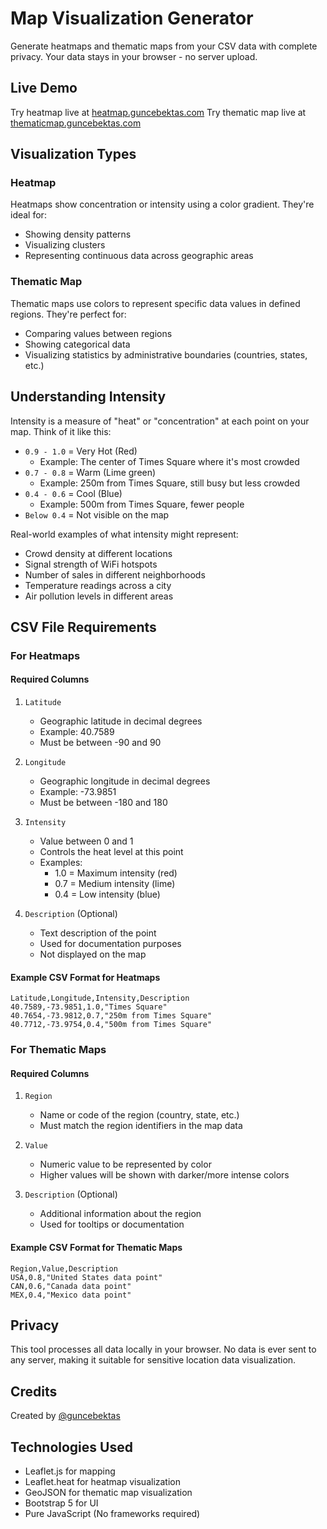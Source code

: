 # Map Visualization Generator
Generate heatmaps and thematic maps from your CSV data with complete privacy. Your data stays in your browser - no server upload.

## Live Demo

Try heatmap live at [heatmap.guncebektas.com](https://heatmap.guncebektas.com)
Try thematic map live at [thematicmap.guncebektas.com](https://thematicmap.guncebektas.com)

## Visualization Types

### Heatmap
Heatmaps show concentration or intensity using a color gradient. They're ideal for:
- Showing density patterns
- Visualizing clusters
- Representing continuous data across geographic areas

### Thematic Map
Thematic maps use colors to represent specific data values in defined regions. They're perfect for:
- Comparing values between regions
- Showing categorical data
- Visualizing statistics by administrative boundaries (countries, states, etc.)

## Understanding Intensity

Intensity is a measure of "heat" or "concentration" at each point on your map. Think of it like this:

- `0.9 - 1.0` = Very Hot (Red) 
  - Example: The center of Times Square where it's most crowded
- `0.7 - 0.8` = Warm (Lime green)
  - Example: 250m from Times Square, still busy but less crowded
- `0.4 - 0.6` = Cool (Blue)
  - Example: 500m from Times Square, fewer people
- `Below 0.4` = Not visible on the map

Real-world examples of what intensity might represent:
- Crowd density at different locations
- Signal strength of WiFi hotspots
- Number of sales in different neighborhoods
- Temperature readings across a city
- Air pollution levels in different areas

## CSV File Requirements

### For Heatmaps

#### Required Columns

1. `Latitude`
   - Geographic latitude in decimal degrees
   - Example: 40.7589
   - Must be between -90 and 90

2. `Longitude`
   - Geographic longitude in decimal degrees
   - Example: -73.9851
   - Must be between -180 and 180

3. `Intensity`
   - Value between 0 and 1
   - Controls the heat level at this point
   - Examples:
     - 1.0 = Maximum intensity (red)
     - 0.7 = Medium intensity (lime)
     - 0.4 = Low intensity (blue)

4. `Description` (Optional)
   - Text description of the point
   - Used for documentation purposes
   - Not displayed on the map

#### Example CSV Format for Heatmaps

```csv
Latitude,Longitude,Intensity,Description
40.7589,-73.9851,1.0,"Times Square"
40.7654,-73.9812,0.7,"250m from Times Square"
40.7712,-73.9754,0.4,"500m from Times Square"
```

### For Thematic Maps

#### Required Columns

1. `Region`
   - Name or code of the region (country, state, etc.)
   - Must match the region identifiers in the map data

2. `Value`
   - Numeric value to be represented by color
   - Higher values will be shown with darker/more intense colors

3. `Description` (Optional)
   - Additional information about the region
   - Used for tooltips or documentation

#### Example CSV Format for Thematic Maps

```csv
Region,Value,Description
USA,0.8,"United States data point"
CAN,0.6,"Canada data point"
MEX,0.4,"Mexico data point"
```

## Privacy

This tool processes all data locally in your browser. No data is ever sent to any server, making it suitable for sensitive location data visualization.

## Credits

Created by [@guncebektas](https://github.com/guncebektas)

## Technologies Used

- Leaflet.js for mapping
- Leaflet.heat for heatmap visualization
- GeoJSON for thematic map visualization
- Bootstrap 5 for UI
- Pure JavaScript (No frameworks required)
